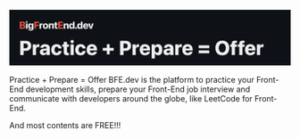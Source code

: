 ![alt text](image.png)

Practice + Prepare = Offer
BFE.dev is the platform to
practice your Front-End development skills,
prepare your Front-End job interview and
communicate with developers around the globe,
like LeetCode for Front-End.

And most contents are FREE!!!